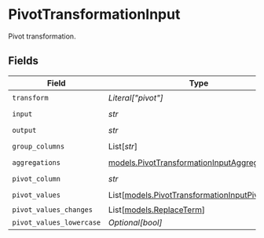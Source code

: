 # PivotTransformationInput

Pivot transformation.


## Fields

| Field                                                                                              | Type                                                                                               | Required                                                                                           | Description                                                                                        |
| -------------------------------------------------------------------------------------------------- | -------------------------------------------------------------------------------------------------- | -------------------------------------------------------------------------------------------------- | -------------------------------------------------------------------------------------------------- |
| `transform`                                                                                        | *Literal["pivot"]*                                                                                 | :heavy_check_mark:                                                                                 | N/A                                                                                                |
| `input`                                                                                            | *str*                                                                                              | :heavy_check_mark:                                                                                 | N/A                                                                                                |
| `output`                                                                                           | *str*                                                                                              | :heavy_check_mark:                                                                                 | N/A                                                                                                |
| `group_columns`                                                                                    | List[*str*]                                                                                        | :heavy_check_mark:                                                                                 | N/A                                                                                                |
| `aggregations`                                                                                     | [models.PivotTransformationInputAggregations](../models/pivottransformationinputaggregations.md)   | :heavy_check_mark:                                                                                 | N/A                                                                                                |
| `pivot_column`                                                                                     | *str*                                                                                              | :heavy_check_mark:                                                                                 | N/A                                                                                                |
| `pivot_values`                                                                                     | List[[models.PivotTransformationInputPivotValue](../models/pivottransformationinputpivotvalue.md)] | :heavy_check_mark:                                                                                 | N/A                                                                                                |
| `pivot_values_changes`                                                                             | List[[models.ReplaceTerm](../models/replaceterm.md)]                                               | :heavy_minus_sign:                                                                                 | N/A                                                                                                |
| `pivot_values_lowercase`                                                                           | *Optional[bool]*                                                                                   | :heavy_minus_sign:                                                                                 | N/A                                                                                                |